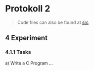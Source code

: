 # Protokoll 2

> Code files can also be found at [src](./src)

## 4 Experiment

### 4.1.1 Tasks

a) Write a C Program ...

```c

```
